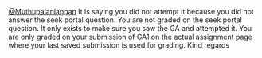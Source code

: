 [@Muthupalaniappan](/u/muthupalaniappan)
It is saying you did not attempt it because you did not answer the seek portal
question.
You are not graded on the seek portal question. It only exists to make sure
you saw the GA and attempted it. You are only graded on your submission of GA1
on the actual assignment page where your last saved submission is used for
grading.
Kind regards
